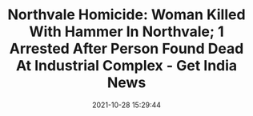 ---
"title": "Northvale Homicide: Woman Killed With Hammer In Northvale; 1 Arrested After Person Found Dead At Industrial Complex - Get India News"
"date": "2021-10-28 15:29:44"
"feed_name": "GOOGLENEWSINDUSTRIAL"
"feed_website": "https://news.google.com/search?q=industrial%2Bincident&hl=en-US&gl=US&ceid=US:en"
"feed_rss": "https://news.google.com/rss/search?q=industrial%2Bincident&hl=en-US&gl=US&ceid=US:en"
"link": "https://getindianews.com/northvale-homicide-woman-killed-with-hammer-in-northvale-1-arrested-after-person-found-dead-at-industrial-complex/"
"source": "{'href': 'https://getindianews.com', 'title': 'Get India News'}"
"file": "_posts/2021-1-1-c0a5906bf8e5df56aaeb8a474f3faed99908f5ea.md"
"accident": "0"
"drilling": "0"
"dead": "0"
"injured": "0"
"arrested": "0"
"place": "unknown place"
"where": "unknown site"
"causes": "unknown"
"place_uri": "unknown place"
---
